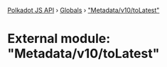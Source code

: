 [Polkadot JS API](../README.md) › [Globals](../globals.md) › ["Metadata/v10/toLatest"](_metadata_v10_tolatest_.md)

# External module: "Metadata/v10/toLatest"



